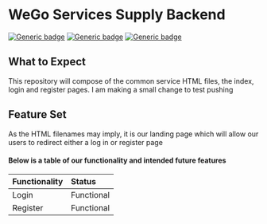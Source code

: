 # WeGo Services Supply Backend
[![Generic badge](https://img.shields.io/badge/version-1.0-<COLOR>.svg)](https://shields.io/)
[![Generic badge](https://img.shields.io/badge/build-stable-gree.svg)](https://shields.io/) 
[![Generic badge](https://img.shields.io/badge/code_style-SWETeam22-teal.svg)](https://bitbucket.org/swei_team22/common-services/src/development-testing/StyleAndDirectoryGuide.md)

## What to Expect
This repository will compose of the common service HTML files, the index, login and register pages. 
I am making a small change to test pushing
 
## Feature Set
As the HTML filenames may imply, it is our landing page which will allow our users to redirect either a log in or register page

#### Below is a table of our functionality and intended future features
|Functionality                  |Status     
|:---                           |:---
|Login                          |Functional
|Register                       |Functional
